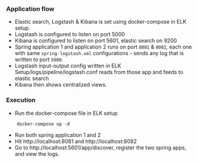 ### Application flow
- Elastic search, Logstash & Kibana is set using docker-compose in ELK setup. 
- Logstash is configured to listen on port 5000
- Kibana is configured to listen on port 5601, elastic search on 9200
- Spring application 1 and application 2 runs on port `8081` & `8082`, each one with same 
`spring-logstash.xml` configurations - sends any log that is written to port `5000`.
- Logstash input-output config written in ELK Setup/logs/pipeline/logstash.conf reads from those app and feeds to elastic search
- Kibana then shows centralized views.

### Execution
- Run the docker-compose file in ELK setup
```
    docker-compose up -d
```
- Run both spring application 1 and 2
- Hit http://localhost:8081 and http://localhost:8082
- Go to http://localhost:5601/app/discover, register the two spring apps, and view the logs.